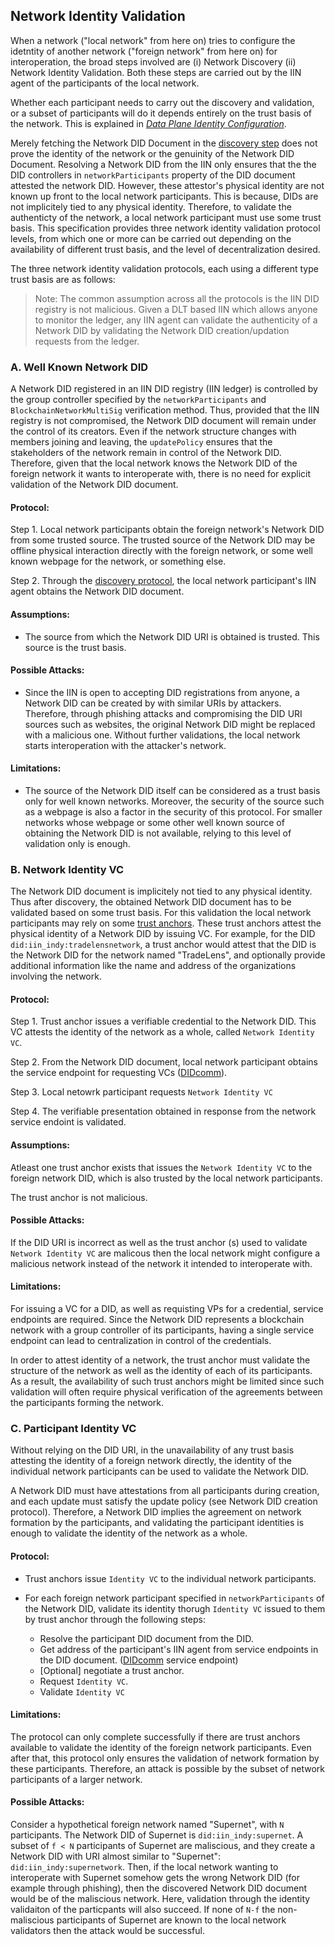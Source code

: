
## Network Identity Validation

When a network ("local network" from here on) tries to configure the idetntity of another network ("foreign network" from here on) for interoperation, the broad steps involved are (i) Network Discovery (ii) Network Identity Validation. Both these steps are carried out by the IIN agent of the participants of the local network.

Whether each participant needs to carry out the discovery and validation, or a subset of participants will do it depends entirely on the trust basis of the network. This is explained in [*Data Plane Identity Configuration*](./readme.md).

Merely fetching the Network DID Document in the [discovery step](../discovery/readme.md) does not prove the identity of the network or the genuinity of the Network DID Document.
Resolving a Network DID from the IIN only ensures that the the DID controllers in `networkParticipants` property of the DID document attested the network DID. However, these attestor's physical identity are not known up front to the local network participants. This is because, DIDs are not implicitely tied to any physical identity. Therefore, to validate the authenticty of the network, a local network participant must use some trust basis. This specification provides three network identity validation protocol levels, from which one or more can be carried out depending on the availability of different trust basis, and the level of decentralization desired.

The three network identity validation protocols, each using a different type trust basis are as follows:

> Note: The common assumption across all the protocols is the IIN DID registry is not malicious. Given a DLT based IIN which allows anyone to monitor the ledger, any IIN agent can validate the authenticity of a Network DID by validating the Network DID creation/updation requests from the ledger.

### A. Well Known Network DID

A Network DID registered in an IIN DID registry (IIN ledger) is controlled by the group controller specified by the `networkParticipants` and `BlockchainNetworkMultiSig` verification method. Thus, provided that the IIN registry is not compromised, the Network DID document will remain under the control of its creators. Even if the network structure changes with members joining and leaving, the `updatePolicy` ensures that the stakeholders of the network remain in control of the Network DID. Therefore, given that the local network knows the Network DID of the foreign network it wants to interoperate with, there is no need for explicit validation of the Network DID document.

#### Protocol:

Step 1.  Local network participants obtain the foreign network's Network DID from some trusted source. The trusted source of the Network DID may be offline physical interaction directly with the foreign network, or some well known webpage for the network, or something else.

Step 2. Through the [discovery protocol](../discovery/readme.md), the local network participant's IIN agent obtains the Network DID document.

#### Assumptions:

 - The source from which the Network DID URI is obtained is trusted. This source is the trust basis.

#### Possible Attacks:
- Since the IIN is open to accepting DID registrations from anyone, a Network DID can be created by with similar URIs by attackers. Therefore, through phishing attacks and compromising the DID URI sources such as websites, the original Network DID might be replaced with a malicious one. Without further validations, the local network starts interoperation with the attacker's network. 

#### Limitations:

- The source of the Network DID itself can be considered as a trust basis only for well known networks. Moreover, the security of the source such as a webpage is also a factor in the security of this protocol. For smaller networks whose webpage or some other well known source of obtaining the Network DID is not available, relying to this level of validation only is enough.




### B. Network Identity VC

The Network DID document is implicitely not tied to any physical identity. Thus after discovery, the obtained Network DID document has to be validated based on some trust basis. For this validation the local network participants may rely on some [trust anchors](../../models/identity/iin.md). These trust anchors attest the physical identity of a Network DID by issuing VC. For example, for the DID `did:iin_indy:tradelensnetwork`, a trust anchor would attest that the DID is the Network DID for the network named "TradeLens", and optionally provide additional information like the name and address of the organizations involving the network.

#### Protocol:

Step 1. Trust anchor issues a verifiable credential to the Network DID. This VC attests the identity of the network as a whole, called `Network Identity VC`.

Step 2. From the Network DID document, local network participant obtains the service endpoint for requesting VCs ([DIDcomm](https://w3c.github.io/did-spec-registries/#didcommmessaging)).

Step 3. Local netowrk participant requests `Network Identity VC`

Step 4. The verifiable presentation obtained in response from the network service endoint is validated.

#### Assumptions:

Atleast one trust anchor exists that issues the `Network Identity VC` to the foreign network DID, which is also trusted by the local network participants.

The trust anchor is not malicious.

#### Possible Attacks:

If the DID URI is incorrect as well as the trust anchor (s) used to validate `Network Identity VC` are malicous then the local network might configure a malicious network instead of the network it intended to interoperate with.

#### Limitations:

For issuing a VC for a DID, as well as requisting VPs for a credential, service endpoints are required. Since the Network DID represents a blockchain network with a group controller of its participants, having a single service endpoint can lead to centralization in control of the credentials.

In order to attest identity of a network, the trust anchor must validate the structure of the network as well as the identity of each of its participants. As a result, the availability of such trust anchors might be limited since such validation will often require physical verification of the agreements between the participants forming the network. 

### C. Participant Identity VC

Without relying on the DID URI, in the unavailability of any trust basis attesting the identity of a foreign network directly, the identity of the individual network participants can be used to  validate the Network DID.

A Network DID must have attestations from all participants during creation, and each update must satisfy the update policy  (see Network DID creation protocol). Therefore, a Network DID implies the agreement on network formation by the participants, and validating the participant identities is enough to validate the identity of the network as a whole.

#### Protocol:

- Trust anchors issue `Identity VC`  to the individual network participants.

- For each foreign network participant specified in `networkParticipants` of the Network DID, validate its identity thorugh `Identity VC` issued to them by trust anchor through the following steps:

   - Resolve the participant DID document from the DID.
   - Get address of the participant's IIN agent from service endpoints in the DID document. ([DIDcomm](https://w3c.github.io/did-spec-registries/#didcommmessaging) service endpoint)
   - [Optional] negotiate a trust anchor.
   - Request `Identity VC`.
   - Validate `Identity VC`


#### Limitations:

The protocol can only complete successfully if there are trust anchors available to validate the identity of the foreign network participants. Even after that, this protocol only ensures the validation of network formation by these participants. Therefore, an attack is possible by the subset of network participants of a larger network.


#### Possible Attacks:

Consider a hypothetical foreign network named "Supernet", with `N` participants. The Network DID of Supernet is `did:iin_indy:supernet`. A subset of `f < N` participants of Supernet are maliscious, and they create a Network DID with URI almost similar to "Supernet": `did:iin_indy:supernetwork`. Then, if the local network wanting to interoperate with Supernet somehow gets the wrong Network DID (for example through phishing), then the discovered Network DID document would be of the maliscious network. Here, validation through the identity validaiton of the particpants will also succeed. If none of `N-f` the non-maliscious participants of Supernet are known to the local network validators then the attack would be successful. 